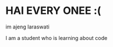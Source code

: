 <h1><B>HAI EVERY ONEE :( </B></h1>
<P>im ajeng laraswati</P>
<p>I am a student who is learning about code</p>

